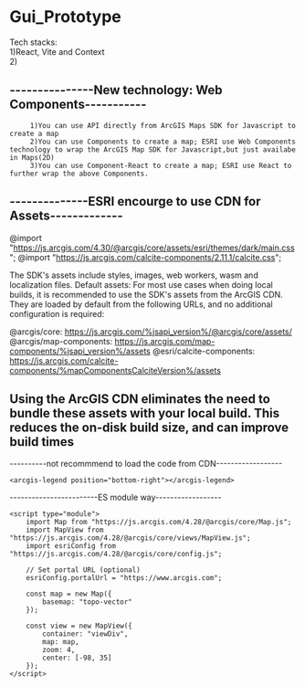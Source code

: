 # Gui_Prototype

Tech stacks:<br/>
1)React, Vite and Context<br/>
2)


---------------New technology: Web Components-----------
--------------
         1)You can use API directly from ArcGIS Maps SDK for Javascript to create a map
         2)You can use Components to create a map; ESRI use Web Components technology to wrap the ArcGIS Map SDK for Javascript,but just availabe in Maps(2D)
         3)You can use Component-React to create a map; ESRI use React to further wrap the above Components.

--------------ESRI encourge to use CDN for Assets-------------
----------
@import "https://js.arcgis.com/4.30/@arcgis/core/assets/esri/themes/dark/main.css";
@import "https://js.arcgis.com/calcite-components/2.11.1/calcite.css";

The SDK's assets include styles, images, web workers, wasm and localization files.
Default assets:
For most use cases when doing local builds, it is recommended to use the SDK's assets from the ArcGIS CDN. They are loaded by default from the following URLs, and no additional configuration is required:

@arcgis/core: https://js.arcgis.com/%jsapi_version%/@arcgis/core/assets/
@arcgis/map-components: https://js.arcgis.com/map-components/%jsapi_version%/assets
@esri/calcite-components: https://js.arcgis.com/calcite-components/%mapComponentsCalciteVersion%/assets

Using the ArcGIS CDN eliminates the need to bundle these assets with your local build. This reduces the on-disk build size, and can improve build times
-------------------


----------not recommmend to load the code from CDN------------------
<!-- Load Map Components from CDN-->
  <link rel="stylesheet" href="https://js.arcgis.com/4.30/esri/themes/light/main.css">
  <script src="https://js.arcgis.com/4.30/"></script>
  <script type="module" src="https://js.arcgis.com/map-components/4.30/arcgis-map-components.esm.js"></script>

<body>

  <arcgis-map item-id="05e015c5f0314db9a487a9b46cb37eca">

    <arcgis-legend position="bottom-right"></arcgis-legend>

  </arcgis-map>

</body>
------------------------ES module way------------------
<!-- CSS from CDN -->
    <link rel="stylesheet" href="https://js.arcgis.com/4.28/@arcgis/core/assets/esri/themes/light/main.css">

<!-- JavaScript from CDN -->
    <script type="module">
        import Map from "https://js.arcgis.com/4.28/@arcgis/core/Map.js";
        import MapView from "https://js.arcgis.com/4.28/@arcgis/core/views/MapView.js";
        import esriConfig from "https://js.arcgis.com/4.28/@arcgis/core/config.js";

        // Set portal URL (optional)
        esriConfig.portalUrl = "https://www.arcgis.com";

        const map = new Map({
            basemap: "topo-vector"
        });

        const view = new MapView({
            container: "viewDiv",
            map: map,
            zoom: 4,
            center: [-98, 35]
        });
    </script>